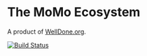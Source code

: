 # The MoMo Ecosystem

A product of [WellDone.org](http://www.welldone.org).

[![Build Status](https://travis-ci.org/WellDone/MoMo-Firmware.svg?branch=dev)](https://travis-ci.org/WellDone/MoMo-Firmware)